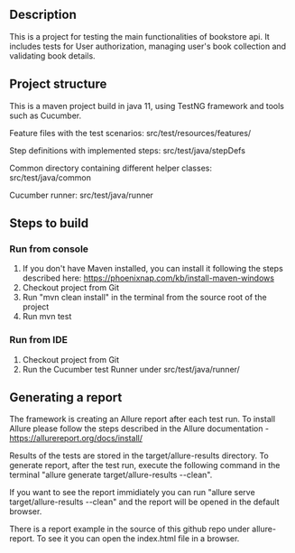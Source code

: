 ## Description

This is a project for testing the main functionalities of bookstore api. It includes tests for User authorization, managing user's book collection and validating book details.

## Project structure

This is a maven project build in java 11, using TestNG framework and tools such as Cucumber.

Feature files with the test scenarios: src/test/resources/features/

Step definitions with implemented steps: src/test/java/stepDefs

Common directory containing different helper classes: src/test/java/common

Cucumber runner: src/test/java/runner


## Steps to build

### Run from console
1) If you don't have Maven installed, you can install it following the steps described here: https://phoenixnap.com/kb/install-maven-windows
2) Checkout project from Git
3) Run "mvn clean install" in the terminal from the source root of the project
4) Run mvn test

### Run from IDE
1) Checkout project from Git
2) Run the Cucumber test Runner under src/test/java/runner/

## Generating a report

The framework is creating an Allure report after each test run. To install Allure please follow the steps described in the Allure documentation - https://allurereport.org/docs/install/

Results of the tests are stored in the target/allure-results directory. To generate report, after the test run, execute the following command in the terminal "allure generate target/allure-results --clean".

If you want to see the report immidiately you can run "allure serve target/allure-results --clean" and the report will be opened in the default browser.

There is a report example in the source of this github repo under allure-report. To see it you can open the index.html file in a browser.

